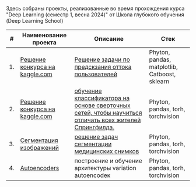 
Здесь собраны проекты, реализованные во время прохождения курса "Deep Learning (семестр 1, весна 2024)" от Школа глубокого обучения (Deep Learning School)

| #    | Наименование проекта                | Описание                                                     | Стек                                                         |
| ---- | ------------------------------------------------------------ | ------------------------------------------------------------ | ------------------------------------------------------------ |
| 1.   | [Решение конкурса на kaggle.com](https://github.com/permyakov-andrew/DEEP-Learning-School/tree/main/Предсказание%20оттока%20пользователей) | [Решение задачи по предскзания оттока пользователей](https://www.kaggle.com/c/advanced-dls-spring-2021/)| Phyton, pandas, matplotlib, Catboost, sklearn      |
| 2.   | [Решение конкурса на kaggle.com](https://github.com/permyakov-andrew/DEEP-Learning-School/tree/main/Journey%20to%20Springfield) | [обучение классификатора на основе сверточных сетей, чтобы научиться отличать всех жителей Спрингфилда.](https://www.kaggle.com/competitions/journey-springfield/overview)| Phyton, pandas, torh, torchvision    |
| 3.   | [Сегментация изображений](https://github.com/permyakov-andrew/DEEP-Learning-School/tree/main/semantic%20segmentation)| [решение задач сегментации медицинских снимков](https://github.com/permyakov-andrew/DEEP-Learning-School/tree/main/semantic%20segmentation)| Phyton, pandas, torh, torchvision    |
| 4.   | [Autoencoders](https://github.com/permyakov-andrew/DEEP-Learning-School/tree/main/Autoencoders)| построение и обучение архитектуры variation autoencodeк| Phyton, pandas, torh, torchvision    |

